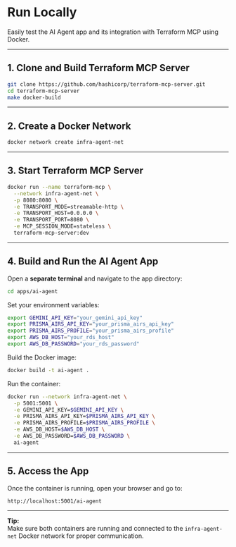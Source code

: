 # Run Locally

Easily test the AI Agent app and its integration with Terraform MCP using Docker.

---

## 1. Clone and Build Terraform MCP Server

```sh
git clone https://github.com/hashicorp/terraform-mcp-server.git
cd terraform-mcp-server
make docker-build
```

---

## 2. Create a Docker Network

```sh
docker network create infra-agent-net
```

---

## 3. Start Terraform MCP Server

```sh
docker run --name terraform-mcp \
  --network infra-agent-net \
  -p 8080:8080 \
  -e TRANSPORT_MODE=streamable-http \
  -e TRANSPORT_HOST=0.0.0.0 \
  -e TRANSPORT_PORT=8080 \
  -e MCP_SESSION_MODE=stateless \
  terraform-mcp-server:dev
```

---

## 4. Build and Run the AI Agent App

Open a **separate terminal** and navigate to the app directory:

```sh
cd apps/ai-agent
```

Set your environment variables:

```sh
export GEMINI_API_KEY="your_gemini_api_key"
export PRISMA_AIRS_API_KEY="your_prisma_airs_api_key"
export PRISMA_AIRS_PROFILE="your_prisma_airs_profile"
export AWS_DB_HOST="your_rds_host"
export AWS_DB_PASSWORD="your_rds_password"
```

Build the Docker image:

```sh
docker build -t ai-agent .
```

Run the container:

```sh
docker run --network infra-agent-net \
  -p 5001:5001 \
  -e GEMINI_API_KEY=$GEMINI_API_KEY \
  -e PRISMA_AIRS_API_KEY=$PRISMA_AIRS_API_KEY \
  -e PRISMA_AIRS_PROFILE=$PRISMA_AIRS_PROFILE \
  -e AWS_DB_HOST=$AWS_DB_HOST \
  -e AWS_DB_PASSWORD=$AWS_DB_PASSWORD \
  ai-agent
```

---

## 5. Access the App

Once the container is running, open your browser and go to:

```
http://localhost:5001/ai-agent
```

---

**Tip:**  
Make sure both containers are running and connected to the `infra-agent-net` Docker network for proper communication.